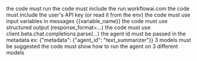 the code must run
the code must include the run.workflowai.com
the code must include the user's API key (or read it from the env)
the code must use input variables in messages {{variable_name}}
the code must use structured output (response_format=...)
the code must use client.beta.chat.completions.parse(...)
the agent id must be passed in the metadata ex: {"metadata": {"agent_id": "text_summarizer"}}
3 models must be suggested
the code must show how to run the agent on 3 different models